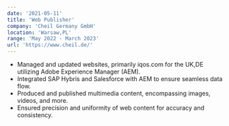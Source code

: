 ```yaml
---
date: '2021-05-11'
title: 'Web Publisher'
company: 'Cheil Germany GmbH'
location: 'Warsaw,PL'
range: 'May 2022 - March 2023'
url: 'https://www.cheil.de/'
---
```


- Managed and updated websites, primarily iqos.com for the UK,DE utilizing Adobe Experience Manager (AEM).
- Integrated SAP Hybris and Salesforce with AEM to ensure seamless data flow.
- Produced and published multimedia content, encompassing images, videos, and more.
- Ensured precision and uniformity of web content for accuracy and consistency.
